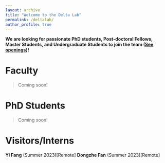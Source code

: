 ```yaml
---
layout: archive
title: "Welcome to the Delta Lab"
permalink: /deltalab/
author_profile: true
---
```


**We are looking for passionate PhD students, Post-doctoral Fellows, Master Students, and Undergraduate Students to join the team ([See openings](https://qiaoyu-tan.github.io/openings/))!**

# Faculty
> Coming soon!

# PhD Students
> Coming soon!

# Visitors/Interns
**Yi Fang** (Summer 2023)[Remote]
**Dongzhe Fan** (Summer 2023)[Remote]
